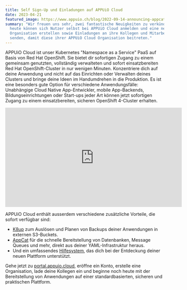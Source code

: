 ```yaml
---
title: Self Sign-Up und Einladungen auf APPUiO Cloud
date: 2023-04-21
featured_image: https://www.appuio.ch/blog/2022-09-14-announcing-appcat-on-appuio-cloud/appuio-slides-4-.png
summary: "Wir freuen uns sehr, zwei fantastische Neuigkeiten zu verkünden: Ab
  heute können sich Nutzer selbst bei APPUiO Cloud anmelden und eine neue
  Organisation erstellen sowie Einladungen an ihre Kollegen und Mitarbeiter
  senden, damit diese ihrer APPUiO Cloud Organisation beitreten."
---
```

APPUiO Cloud ist unser Kubernetes "Namespace as a Service" PaaS auf Basis von Red Hat OpenShift. Sie bietet dir sofortigen Zugang zu einem gemeinsam genutzten, vollständig verwalteten und sofort einsatzbereiten Red Hat OpenShift-Cluster in nur wenigen Minuten. Konzentriere dich auf deine Anwendung und nicht auf das Einrichten oder Verwalten deines Clusters und bringe deine Ideen im Handumdrehen in die Produktion. Es ist eine besonders gute Option für verschiedene Anwendungsfälle: Unabhängige Cloud Native App-Entwickler, mobile App-Backends, Bildungseinrichtungen oder Start-ups jeder Art können jetzt sofortigen Zugang zu einem einsatzbereiten, sicheren OpenShift 4-Cluster erhalten.

<iframe width="560" height="315" src="https://www.youtube.com/embed/GwP172nGp1g" title="YouTube video player" frameborder="0" allow="accelerometer; autoplay; clipboard-write; encrypted-media; gyroscope; picture-in-picture; web-share" allowfullscreen></iframe>

APPUiO Cloud enthält ausserdem verschiedene zusätzliche Vorteile, die sofort verfügbar sind:

* [K8up](https://k8up.io/) zum Auslösen und Planen von Backups deiner Anwendungen in externen S3-Buckets.
* [AppCat](https://appcat.ch) für die schnelle Bereitstellung von Datenbanken, Message Queues und mehr, direkt aus deiner YAML-Infrastruktur heraus.
* Und ein umfassendes [Hilfesystem](https://docs.appuio.cloud/), das dich bei der Entdeckung deiner neuen Plattform unterstützt.

Gehe jetzt zu [portal.appuio.cloud](https://portal.appuio.cloud), eröffne ein Konto, erstelle eine Organisation, lade deine Kollegen ein und beginne noch heute mit der Bereitstellung von Anwendungen auf einer standardbasierten, sicheren und praktischen Plattform.